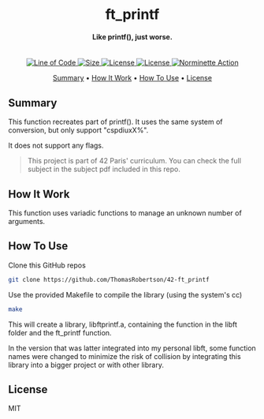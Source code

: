 
<h1 align="center">
  ft_printf
  <br>
</h1>

<h4 align="center">Like printf(), just worse.
<br>
<br>
</h4>

<p align="center">
  <a href="https://github.com/ThomasRobertson/42-ft_printf">
    <img src="https://tokei.rs/b1/github/ThomasRobertson/42-ft_printf"
         alt="Line of Code">
  </a>
  <a href="https://github.com/ThomasRobertson/42-ft_printf">
    <img src="https://img.shields.io/github/languages/code-size/ThomasRobertson/42-ft_printf"
         alt="Size">
  </a>
  <a href="https://github.com/ThomasRobertson/42-ft_printf">
    <img src="https://img.shields.io/github/languages/top/ThomasRobertson/42-ft_printf"
         alt="License">
  </a>
  <a href="https://github.com/ThomasRobertson/42-ft_printf">
    <img src="https://img.shields.io/github/license/ThomasRobertson/42-ft_printf"
         alt="License">
  </a>
  <a href="https://github.com/ThomasRobertson/42-ft_printf/actions/workflows/norminette-action.yml">
    <img src="https://github.com/ThomasRobertson/42-ft_printf/actions/workflows/norminette-action.yml/badge.svg"
         alt="Norminette Action">
  </a> 
</p>

<p align="center">
  <a href="#summary">Summary</a> •
  <a href="#how-it-work">How It Work</a> •
  <a href="#how-to-use">How To Use</a> •
  <a href="#license">License</a>
</p>

## Summary

This function recreates part of printf(). It uses the same system of conversion, but only support "cspdiuxX%".

It does not support any flags.

> This project is part of 42 Paris' curriculum. You can check the full subject in the subject pdf included in this repo.

## How It Work

This function uses variadic functions to manage an unknown number of arguments.

## How To Use

Clone this GitHub repos

```bash
git clone https://github.com/ThomasRobertson/42-ft_printf
```
Use the provided Makefile to compile the library (using the system's cc)

```bash
make
```
This will create a library, libftprintf.a, containing the function in the libft folder and the ft_printf function.

In the version that was latter integrated into my personal libft, some function names were changed to minimize the risk of collision by integrating this library into a bigger project or with other library.

## License

MIT
